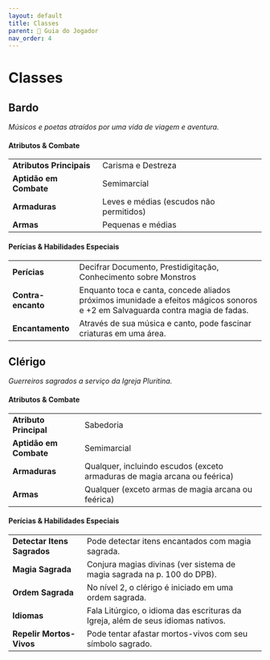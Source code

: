 ```yaml
---
layout: default
title: Classes
parent: 🧭 Guia do Jogador
nav_order: 4
---
```


# Classes

## Bardo
*Músicos e poetas atraídos por uma vida de viagem e aventura.*

#### Atributos & Combate
| | |
| :---------------- | :----------------------------------------------------------------------- |
| **Atributos Principais** | Carisma e Destreza |
| **Aptidão em Combate** | Semimarcial |
| **Armaduras** | Leves e médias (escudos não permitidos) |
| **Armas** | Pequenas e médias |

#### Perícias & Habilidades Especiais
| | |
| :--- | :--- |
| **Perícias** | Decifrar Documento, Prestidigitação, Conhecimento sobre Monstros |
| **Contra-encanto** | Enquanto toca e canta, concede aliados próximos imunidade a efeitos mágicos sonoros e +2 em Salvaguarda contra magia de fadas. |
| **Encantamento** | Através de sua música e canto, pode fascinar criaturas em uma área. |

## Clérigo
*Guerreiros sagrados a serviço da Igreja Pluritina.*

#### Atributos & Combate
| | |
| :---------------- | :----------------------------------------------------------------------- |
| **Atributo Principal** | Sabedoria |
| **Aptidão em Combate** | Semimarcial |
| **Armaduras** | Qualquer, incluindo escudos (exceto armaduras de magia arcana ou feérica) |
| **Armas** | Qualquer (exceto armas de magia arcana ou feérica) |

#### Perícias & Habilidades Especiais
| | |
| :--- | :--- |
| **Detectar Itens Sagrados** | Pode detectar itens encantados com magia sagrada. |
| **Magia Sagrada** | Conjura magias divinas (ver sistema de magia sagrada na p. 100 do DPB). |
| **Ordem Sagrada** | No nível 2, o clérigo é iniciado em uma ordem sagrada. |
| **Idiomas** | Fala Litúrgico, o idioma das escrituras da Igreja, além de seus idiomas nativos. |
| **Repelir Mortos-Vivos** | Pode tentar afastar mortos-vivos com seu símbolo sagrado. |
